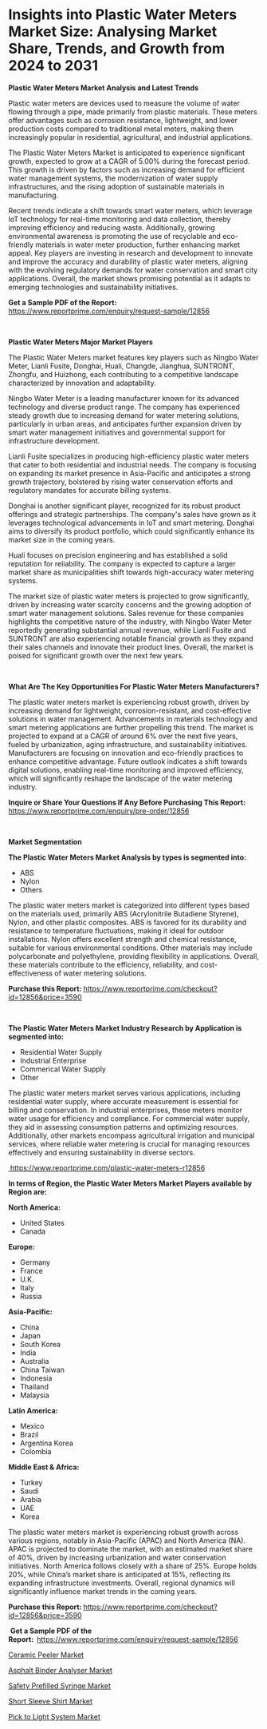 <p><h1>Insights into Plastic Water Meters Market Size: Analysing Market Share, Trends, and Growth from 2024 to 2031</h1></p><p><strong>Plastic Water Meters Market Analysis and Latest Trends</strong></p>
<p><p>Plastic water meters are devices used to measure the volume of water flowing through a pipe, made primarily from plastic materials. These meters offer advantages such as corrosion resistance, lightweight, and lower production costs compared to traditional metal meters, making them increasingly popular in residential, agricultural, and industrial applications. </p><p>The Plastic Water Meters Market is anticipated to experience significant growth, expected to grow at a CAGR of 5.00% during the forecast period. This growth is driven by factors such as increasing demand for efficient water management systems, the modernization of water supply infrastructures, and the rising adoption of sustainable materials in manufacturing. </p><p>Recent trends indicate a shift towards smart water meters, which leverage IoT technology for real-time monitoring and data collection, thereby improving efficiency and reducing waste. Additionally, growing environmental awareness is promoting the use of recyclable and eco-friendly materials in water meter production, further enhancing market appeal. Key players are investing in research and development to innovate and improve the accuracy and durability of plastic water meters, aligning with the evolving regulatory demands for water conservation and smart city applications. Overall, the market shows promising potential as it adapts to emerging technologies and sustainability initiatives.</p></p>
<p><strong>Get a Sample PDF of the Report:&nbsp;</strong> <a href="https://www.reportprime.com/enquiry/request-sample/12856">https://www.reportprime.com/enquiry/request-sample/12856</a></p>
<p>&nbsp;</p>
<p><strong>Plastic Water Meters Major Market Players</strong></p>
<p><p>The Plastic Water Meters market features key players such as Ningbo Water Meter, Lianli Fusite, Donghai, Huali, Changde, Jianghua, SUNTRONT, Zhongfu, and Huizhong, each contributing to a competitive landscape characterized by innovation and adaptability.</p><p>Ningbo Water Meter is a leading manufacturer known for its advanced technology and diverse product range. The company has experienced steady growth due to increasing demand for water metering solutions, particularly in urban areas, and anticipates further expansion driven by smart water management initiatives and governmental support for infrastructure development.</p><p>Lianli Fusite specializes in producing high-efficiency plastic water meters that cater to both residential and industrial needs. The company is focusing on expanding its market presence in Asia-Pacific and anticipates a strong growth trajectory, bolstered by rising water conservation efforts and regulatory mandates for accurate billing systems.</p><p>Donghai is another significant player, recognized for its robust product offerings and strategic partnerships. The company's sales have grown as it leverages technological advancements in IoT and smart metering. Donghai aims to diversify its product portfolio, which could significantly enhance its market size in the coming years.</p><p>Huali focuses on precision engineering and has established a solid reputation for reliability. The company is expected to capture a larger market share as municipalities shift towards high-accuracy water metering systems.</p><p>The market size of plastic water meters is projected to grow significantly, driven by increasing water scarcity concerns and the growing adoption of smart water management solutions. Sales revenue for these companies highlights the competitive nature of the industry, with Ningbo Water Meter reportedly generating substantial annual revenue, while Lianli Fusite and SUNTRONT are also experiencing notable financial growth as they expand their sales channels and innovate their product lines. Overall, the market is poised for significant growth over the next few years.</p></p>
<p>&nbsp;</p>
<p><strong>What Are The Key Opportunities For Plastic Water Meters Manufacturers?</strong></p>
<p><p>The plastic water meters market is experiencing robust growth, driven by increasing demand for lightweight, corrosion-resistant, and cost-effective solutions in water management. Advancements in materials technology and smart metering applications are further propelling this trend. The market is projected to expand at a CAGR of around 6% over the next five years, fueled by urbanization, aging infrastructure, and sustainability initiatives. Manufacturers are focusing on innovation and eco-friendly practices to enhance competitive advantage. Future outlook indicates a shift towards digital solutions, enabling real-time monitoring and improved efficiency, which will significantly reshape the landscape of the water metering industry.</p></p>
<p><strong>Inquire or Share Your Questions If Any Before Purchasing This Report:</strong> <a href="https://www.reportprime.com/enquiry/pre-order/12856">https://www.reportprime.com/enquiry/pre-order/12856</a></p>
<p>&nbsp;</p>
<p><strong>Market Segmentation</strong></p>
<p><strong>The Plastic Water Meters Market Analysis by types is segmented into:</strong></p>
<p><ul><li>ABS</li><li>Nylon</li><li>Others</li></ul></p>
<p><p>The plastic water meters market is categorized into different types based on the materials used, primarily ABS (Acrylonitrile Butadiene Styrene), Nylon, and other plastic composites. ABS is favored for its durability and resistance to temperature fluctuations, making it ideal for outdoor installations. Nylon offers excellent strength and chemical resistance, suitable for various environmental conditions. Other materials may include polycarbonate and polyethylene, providing flexibility in applications. Overall, these materials contribute to the efficiency, reliability, and cost-effectiveness of water metering solutions.</p></p>
<p><strong>Purchase this Report:&nbsp;</strong><a href="https://www.reportprime.com/checkout?id=12856&price=3590">https://www.reportprime.com/checkout?id=12856&price=3590</a></p>
<p>&nbsp;</p>
<p><strong>The Plastic Water Meters Market Industry Research by Application is segmented into:</strong></p>
<p><ul><li>Residential Water Supply</li><li>Industrial Enterprise</li><li>Commerical Water Supply</li><li>Other</li></ul></p>
<p><p>The plastic water meters market serves various applications, including residential water supply, where accurate measurement is essential for billing and conservation. In industrial enterprises, these meters monitor water usage for efficiency and compliance. For commercial water supply, they aid in assessing consumption patterns and optimizing resources. Additionally, other markets encompass agricultural irrigation and municipal services, where reliable water metering is crucial for managing resources effectively and ensuring sustainability in diverse sectors.</p></p>
<p><a href="https://www.reportprime.com/plastic-water-meters-r12856">&nbsp;https://www.reportprime.com/plastic-water-meters-r12856</a></p>
<p><strong>In terms of Region, the Plastic Water Meters Market Players available by Region are:</strong></p>
<p>
    <p> <strong> North America: </strong>
        <ul>
            <li>United States</li>
            <li>Canada</li>
        </ul>
        </p> 
    <p> <strong> Europe: </strong>
        <ul>
            <li>Germany</li>
            <li>France</li>
            <li>U.K.</li>
            <li>Italy</li>
            <li>Russia</li>
        </ul>
        </p> 
    <p> <strong> Asia-Pacific: </strong>
        <ul>
            <li>China</li>
            <li>Japan</li>
            <li>South Korea</li>
            <li>India</li>
            <li>Australia</li>
            <li>China Taiwan</li>
            <li>Indonesia</li>
            <li>Thailand</li>
            <li>Malaysia</li>
        </ul>
        </p> 
    <p> <strong> Latin America: </strong>
        <ul>
            <li>Mexico</li>
            <li>Brazil</li>
            <li>Argentina Korea</li>
            <li>Colombia</li>
        </ul>
        </p> 
    <p> <strong> Middle East & Africa: </strong>
        <ul>
            <li>Turkey</li>
            <li>Saudi</li>
            <li>Arabia</li>
            <li>UAE</li>
            <li>Korea</li>
        </ul>
    </p>
    </p>
<p><p>The plastic water meters market is experiencing robust growth across various regions, notably in Asia-Pacific (APAC) and North America (NA). APAC is projected to dominate the market, with an estimated market share of 40%, driven by increasing urbanization and water conservation initiatives. North America follows closely with a share of 25%. Europe holds 20%, while China’s market share is anticipated at 15%, reflecting its expanding infrastructure investments. Overall, regional dynamics will significantly influence market trends in the coming years.</p></p>
<p><strong>Purchase this Report: </strong><a href="https://www.reportprime.com/checkout?id=12856&price=3590">https://www.reportprime.com/checkout?id=12856&price=3590</a></p>
<p>&nbsp;<strong>Get a Sample PDF of the Report:&nbsp;&nbsp;</strong><a href="https://www.reportprime.com/enquiry/request-sample/12856">https://www.reportprime.com/enquiry/request-sample/12856</a></p>
<p><strong></strong></p>
<p><p><a href="https://medium.com/@kimvicki3211/global-ceramic-peeler-market-opportunities-and-forecast-for-period-from-2024-to-2031-d7cdfab775f5">Ceramic Peeler Market</a></p><p><a href="https://github.com/BellAuer/Market-Research-Report-List-1/blob/main/asphalt-binder-analyser-market.md">Asphalt Binder Analyser Market</a></p><p><a href="https://issuu.com/reportprime-2/docs/safety-prefilled-syringe-market-siz_5e640b884fed4c">Safety Prefilled Syringe Market</a></p><p><a href="https://medium.com/@kimvicki3211/global-short-sleeve-shirt-market-landscape-future-trends-and-market-strategic-forecast-2024-2031-c5901a859e78">Short Sleeve Shirt Market</a></p><p><a href="https://www.linkedin.com/pulse/global-pick-light-system-market-trends-analysis-future-growth-jn9wf?trackingId=kgFGGO%2BGTfWJPNNB1G5s0w%3D%3D">Pick to Light System Market</a></p></p>
